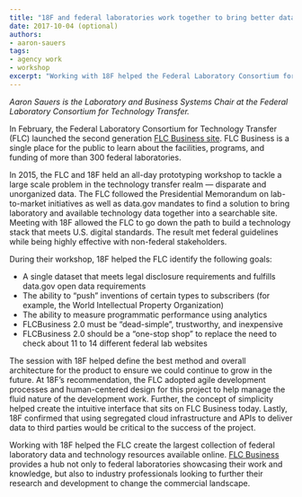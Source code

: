 ```yaml
---
title: "18F and federal laboratories work together to bring better data to businesses"
date: 2017-10-04 (optional)
authors:
- aaron-sauers
tags:
- agency work
- workshop
excerpt: "Working with 18F helped the Federal Laboratory Consortium for Technology Transfer create the largest collection of federal laboratory data and technology resources available online."
---
```


*Aaron Sauers is the Laboratory and Business Systems Chair at the Federal Laboratory Consortium for Technology Transfer.*

In February, the Federal Laboratory Consortium for Technology Transfer (FLC) launched the second generation [FLC Business site](https://flcbusiness.federallabs.org/#/). FLC Business is a single place for the public to learn about the facilities, programs, and funding of more than 300 federal laboratories. 

In 2015, the FLC and 18F held an all-day prototyping workshop to tackle a large scale problem in the technology transfer realm — disparate and unorganized data. The FLC followed the Presidential Memorandum on lab-to-market initiatives as well as data.gov mandates to find a solution to bring laboratory and available technology data together into a searchable site. Meeting with 18F allowed the FLC to go down the path to build a technology stack that meets U.S. digital standards. The result met federal guidelines while being highly effective with non-federal stakeholders.

During their workshop, 18F helped the FLC identify the following goals: 
- A single dataset that meets legal disclosure requirements and fulfills data.gov open data requirements
- The ability to “push” inventions of certain types to subscribers (for example, the World Intellectual Property Organization)
- The ability to measure programmatic performance using analytics
- FLCBusiness 2.0 must be “dead-simple”, trustworthy, and inexpensive
- FLCBusiness 2.0 should be a “one-stop shop” to replace the need to check about 11 to 14 different federal lab websites

The session with 18F helped define the best method and overall architecture for the product to ensure we could continue to grow in the future. At 18F’s recommendation, the FLC adopted agile development processes and human-centered design for this project to help manage the fluid nature of the development work. Further, the concept of simplicity helped create the intuitive interface that sits on FLC Business today. Lastly, 18F confirmed that using segregated cloud infrastructure and APIs to deliver data to third parties would be critical to the success of the project.  

Working with 18F helped the FLC create the largest collection of federal laboratory data and technology resources available online. [FLC Business](https://flcbusiness.federallabs.org/#/) provides a hub not only to federal laboratories showcasing their work and knowledge, but also to industry professionals looking to further their research and development to change the commercial landscape.